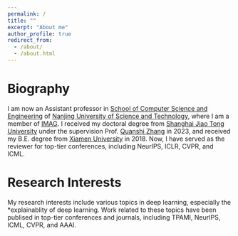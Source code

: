 ```yaml
---
permalink: /
title: ""
excerpt: "About me"
author_profile: true
redirect_from: 
  - /about/
  - /about.html
---
```


# Biography
I am now an Assistant professor in [School of Computer Science and Engineering](https://cs.njust.edu.cn) of [Nanjing University of Science and Technology](https://www.njust.edu.cn), where I am a member of [IMAG](https://imag-njust.net). I received my doctoral degree from [Shanghai Jiao Tong University](https://www.sjtu.edu.cn/) under the supervision Prof. [Quanshi Zhang](http://qszhang.com/#) in 2023, and received my B.E. degree from [Xiamen University](https://www.xmu.edu.cn) in 2018. Now, I have served as the reviewer for top-tier conferences, including NeurIPS, ICLR, CVPR, and ICML.

# Research Interests
My research interests include various topics in deep learning, especially the *explainablity of deep learning.
Work related to these topics have been publised in top-tier conferences and journals, including TPAMI, NeurIPS, ICML, CVPR, and AAAI.
